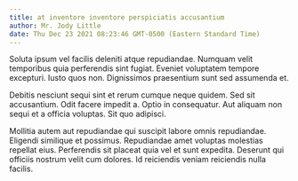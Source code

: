 ```yaml
---
title: at inventore inventore perspiciatis accusantium
author: Mr. Jody Little
date: Thu Dec 23 2021 08:23:46 GMT-0500 (Eastern Standard Time)
---
```

Soluta ipsum vel facilis deleniti atque repudiandae. Numquam velit temporibus quia perferendis sint fugiat. Eveniet voluptatem tempore excepturi. Iusto quos non. Dignissimos praesentium sunt sed assumenda et.

 Debitis nesciunt sequi sint et rerum cumque neque quidem. Sed sit accusantium. Odit facere impedit a. Optio in consequatur. Aut aliquam non sequi et a officia voluptas. Sit quo adipisci.

 Mollitia autem aut repudiandae qui suscipit labore omnis repudiandae. Eligendi similique et possimus. Repudiandae amet voluptas molestias repellat eius. Perferendis sit placeat quia vel et sunt expedita. Deserunt qui officiis nostrum velit cum dolores. Id reiciendis veniam reiciendis nulla facilis.